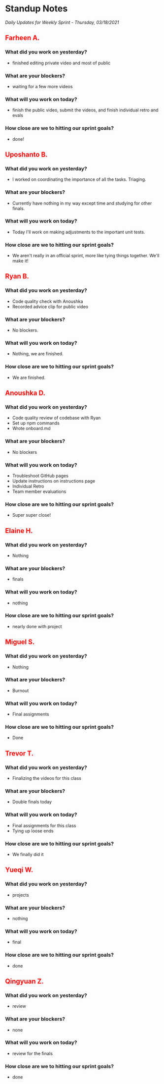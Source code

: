 # Standup Notes

_Daily Updates for Weekly Sprint - Thursday, 03/18/2021_

## <span style="color: red;">Farheen A.</span>

### What did you work on yesterday?

- finished editing private video and most of public

### What are your blockers?

- waiting for a few more videos 

### What will you work on today?

- finish the public video, submit the videos, and finish individual retro and evals

### How close are we to hitting our sprint goals?

- done!

## <span style="color: red;">Uposhanto B.</span>

### What did you work on yesterday?

- I worked on coordinating the importance of all the tasks. Triaging.

### What are your blockers?

- Currently have nothing in my way except time and studying for other finals.

### What will you work on today?

- Today I'll work on making adjustments to the important unit tests.

### How close are we to hitting our sprint goals?

- We aren't really in an official sprint, more like tying things together. We'll make it!

## <span style="color: red;">Ryan B.</span>

### What did you work on yesterday?

- Code quality check with Anoushka
- Recorded advice clip for public video

### What are your blockers?

- No blockers.

### What will you work on today?

- Nothing, we are finished.

### How close are we to hitting our sprint goals?

- We are finished.

## <span style="color: red;">Anoushka D.</span>

### What did you work on yesterday?

- Code quality review of codebase with Ryan
- Set up npm commands
- Wrote onboard.md

### What are your blockers?

- No blockers

### What will you work on today?

- Troubleshoot GitHub pages
- Update instructions on instructions page
- Individual Retro
- Team member evaluations

### How close are we to hitting our sprint goals?

- Super super close!

## <span style="color: red;">Elaine H.</span>

### What did you work on yesterday?

- Nothing

### What are your blockers?

- finals

### What will you work on today?

- nothing

### How close are we to hitting our sprint goals?

- nearly done with project

## <span style="color: red;">Miguel S.</span>

### What did you work on yesterday?

- Nothing

### What are your blockers?

- Burnout

### What will you work on today?

- Final assignments

### How close are we to hitting our sprint goals?

- Done

## <span style="color: red;">Trevor T.</span>

### What did you work on yesterday?

- Finalizing the videos for this class

### What are your blockers?

- Double finals today

### What will you work on today?

- Final assignments for this class
- Tying up loose ends

### How close are we to hitting our sprint goals?

- We finally did it

## <span style="color: red;">Yueqi W.</span>

### What did you work on yesterday?

- projects

### What are your blockers?

- nothing

### What will you work on today?

- final

### How close are we to hitting our sprint goals?

- done

## <span style="color: red;">Qingyuan Z.</span>

### What did you work on yesterday?

- review

### What are your blockers?

- none

### What will you work on today?
- review for the finals

### How close are we to hitting our sprint goals?

- done
